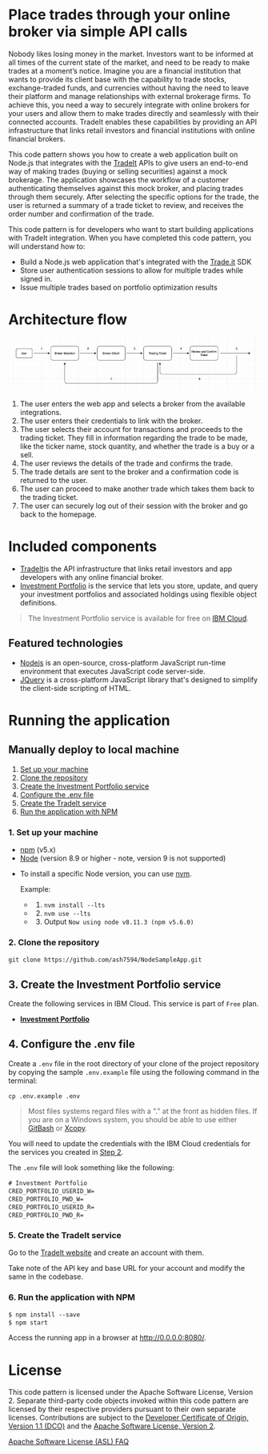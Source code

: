 # Place trades through your online broker via simple API calls

Nobody likes losing money in the market. Investors want to be informed at all times of the current state of the market, and need to be ready to make trades at a moment’s notice. Imagine you are a financial institution that wants to provide its client base with the capability to trade stocks, exchange-traded funds, and currencies without having the need to leave their platform and manage relationships with external brokerage firms. To achieve this, you need a way to securely integrate with online brokers for your users and allow them to make trades directly and seamlessly with their connected accounts. TradeIt enables these capabilities by providing an API infrastructure that links retail investors and financial institutions with online financial brokers.

This code pattern shows you how to create a web application built on Node.js that integrates with the [TradeIt](https://www.trade.it/) APIs to give users an end-to-end way of making trades (buying or selling securities) against a mock brokerage. The application showcases the workflow of a customer authenticating themselves against this mock broker, and placing trades through them securely. After selecting the specific options for the trade, the user is returned a summary of a trade ticket to review, and receives the order number and confirmation of the trade.

This code pattern is for developers who want to start building applications with TradeIt integration. When you have completed this code pattern, you will understand how to:

* Build a Node.js web application that's integrated with the [Trade.it](https://www.trade.it/) SDK 
* Store user authentication sessions to allow for multiple trades while signed in.
* Issue multiple trades based on portfolio optimization results 

# Architecture flow

![Architecture flow](docs/doc-images/arch-flow.png?raw=true)

1. The user enters the web app and selects a broker from the available integrations.
1. The user enters their credentials to link with the broker.
1. The user selects their account for transactions and proceeds to the trading ticket. They fill in information regarding the trade to be made, like the ticker name, stock quantity, and whether the trade is a buy or a sell.
1. The user reviews the details of the trade and confirms the trade.
1. The trade details are sent to the broker and a confirmation code is returned to the user.
1. The user can proceed to make another trade which takes them back to the trading ticket.
1. The user can securely log out of their session with the broker and go back to the homepage.

# Included components

+ [TradeIt](https://www.trade.it/)is the API infrastructure that links retail investors and app developers with any online financial broker.
+ [Investment Portfolio](https://console.ng.bluemix.net/catalog/services/investment-portfolio) is the service that lets you store, update, and query your investment portfolios and associated holdings using flexible object definitions.
> The Investment Portfolio service is available for free on [IBM Cloud](https://console.bluemix.net).

## Featured technologies

* [Nodejs](https://www.nodejs.org/) is an open-source, cross-platform JavaScript run-time environment that executes JavaScript code server-side.
* [JQuery](https://www.jquery.com) is a cross-platform JavaScript library that's designed to simplify the client-side scripting of HTML.

# Running the application

## Manually deploy to local machine
1. [Set up your machine](#1-setup-your-machine)
2. [Clone the repository](#2-clone-the-repository)
3. [Create the Investment Portfolio service](#3-create-investment-portfolio-service)
4. [Configure the .env file](#4-configure-env-file)
5. [Create the TradeIt service](#5-create-tradeit-service)
6. [Run the application with NPM](#6-run-application-with-npm)

### 1. Set up your machine

- [npm](https://www.npmjs.com/)  (v5.x)
- [Node](https://nodejs.org/en/) (version 8.9 or higher - note, version 9 is not supported)
* To install a specific Node version, you can use [nvm](https://hyperledger.github.io/composer/latest/installing/installing-prereqs.html).

  Example:
  + 1. `nvm install --lts`
  + 2. `nvm use --lts`
  + 3. Output `Now using node v8.11.3 (npm v5.6.0)`

### 2. Clone the repository

```
git clone https://github.com/ash7594/NodeSampleApp.git
```

## 3. Create the Investment Portfolio service

Create the following services in IBM Cloud. This service is part of `Free` plan.

* [**Investment Portfolio**](https://console.ng.bluemix.net/catalog/services/investment-portfolio)


## 4. Configure the .env file

Create a `.env` file in the root directory of your clone of the project repository by copying the sample `.env.example` file using the following command in the terminal:

  ```none
  cp .env.example .env
  ```

> Most files systems regard files with a "." at the front as hidden files.  If you are on a Windows system, you should be able to use either [GitBash](https://git-for-windows.github.io/) or [Xcopy](https://docs.microsoft.com/en-us/windows-server/administration/windows-commands/xcopy).

You will need to update the credentials with the IBM Cloud credentials for the services you created in [Step 2](#2-create-investment-portfolio-service).

The `.env` file will look something like the following:

```none
# Investment Portfolio
CRED_PORTFOLIO_USERID_W=
CRED_PORTFOLIO_PWD_W=
CRED_PORTFOLIO_USERID_R=
CRED_PORTFOLIO_PWD_R=

```

### 5. Create the TradeIt service

Go to the [TradeIt website](https://www.trade.it/) and create an account with them.

Take note of the API key and base URL for your account and modify the same in the codebase.

### 6. Run the application with NPM

```
$ npm install --save
$ npm start
```

Access the running app in a browser at <http://0.0.0.0:8080/>.

# License

This code pattern is licensed under the Apache Software License, Version 2.  Separate third-party code objects invoked within this code pattern are licensed by their respective providers pursuant to their own separate licenses. Contributions are subject to the [Developer Certificate of Origin, Version 1.1 (DCO)](https://developercertificate.org/) and the [Apache Software License, Version 2](http://www.apache.org/licenses/LICENSE-2.0.txt).

[Apache Software License (ASL) FAQ](http://www.apache.org/foundation/license-faq.html#WhatDoesItMEAN)
